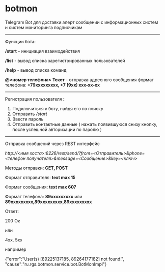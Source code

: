 # botmon
Telegram Bot для доставки алерт сообщении с информационных систем и систем мониторинга подписчикам

---

Функции бота:

**/start** - инициация взаимодействия

**/list** - вывод списка зарегистрированных пользователей

**/help** - вывод списка команд

**@<номер телефона>  Текст** - отправка адресного сообщения
формат телефона: **+79xxxxxxxxx, +7 (9xx) xxx-xx-xx**

---

Регистрация пользователя :

1. Подключиться к боту, найдя его по поиску
2. Отправить _/start_
3. Ввести пароль
4. Отправить контактные данные ( нажать появившуюся снизу кнопку, после успешной авторизации по паролю )


---

Отправка сообщений через REST интерфейс

_http://<имя хоста>:8226/rest/send/?from=<Отправитель>&phone=<телефон получателя>&message=<Сообщение>&key=<ключ>_

Методы отправки: **GET, POST**

Формат отправителя: **text  max 15**

Формат сообщения: **text max 607**

Формат телефона: **89xxxxxxxxx** или  **89xxxxxxxxx,89xxxxxxxxx,89xxxxxxxxx**
 
 Ответ:
 
 200
 Ок
 
 или
 
 4xx, 5xx 
 
 например
 
 {"error":"User(s) [89225137185, 89264177182] not found.", "cause":"ru.rgs.botmon.service.bot.BotMonImpl"}
